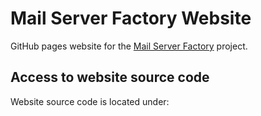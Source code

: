 # Mail Server Factory Website

GitHub pages website for the [Mail Server Factory](https://github.com/Server-Factory/Mail-Server-Factory) project.

## Access to website source code

Website source code is located under:

[]()
